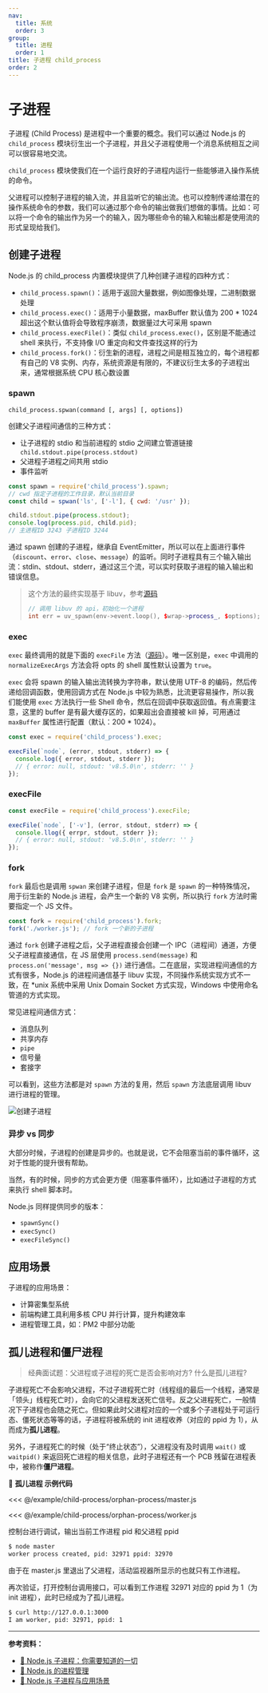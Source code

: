 ```yaml
---
nav:
  title: 系统
  order: 3
group:
  title: 进程
  order: 1
title: 子进程 child_process
order: 2
---
```


# 子进程

子进程 (Child Process) 是进程中一个重要的概念。我们可以通过 Node.js 的 `child_process` 模块衍生出一个子进程，并且父子进程使用一个消息系统相互之间可以很容易地交流。

`child_process` 模块使我们在一个运行良好的子进程内运行一些能够进入操作系统的命令。

父进程可以控制子进程的输入流，并且监听它的输出流。也可以控制传递给潜在的操作系统命令的参数，我们可以通过那个命令的输出做我们想做的事情。比如：可以将一个命令的输出作为另一个的输入，因为哪些命令的输入和输出都是使用流的形式呈现给我们。

## 创建子进程

Node.js 的 child_process 内置模块提供了几种创建子进程的四种方式：

- `child_process.spawn()`：适用于返回大量数据，例如图像处理，二进制数据处理
- `child_process.exec()`：适用于小量数据，maxBuffer 默认值为 200 \* 1024 超出这个默认值将会导致程序崩溃，数据量过大可采用 spawn
- `child_process.execFile()`：类似 `child_process.exec()`，区别是不能通过 shell 来执行，不支持像 I/O 重定向和文件查找这样的行为
- `child_process.fork()`：衍生新的进程，进程之间是相互独立的，每个进程都有自己的 V8 实例、内存，系统资源是有限的，不建议衍生太多的子进程出来，通常根据系统 CPU 核心数设置

### spawn

```
child_process.spwan(command [, args] [, options])
```

创建父子进程间通信的三种方式：

- 让子进程的 stdio 和当前进程的 stdio 之间建立管道链接 `child.stdout.pipe(process.stdout)`
- 父进程子进程之间共用 stdio
- 事件监听

```js
const spawn = require('child_process').spawn;
// cwd 指定子进程的工作目录，默认当前目录
const child = spwan('ls', ['-l'], { cwd: '/usr' });

child.stdout.pipe(process.stdout);
console.log(process.pid, child.pid);
// 主进程ID 3243 子进程ID 3244
```

通过 spawn 创建的子进程，继承自 EventEmitter，所以可以在上面进行事件（`discount`、`error`、`close`、`message`）的监听。同时子进程具有三个输入输出流：stdin、stdout、stderr，通过这三个流，可以实时获取子进程的输入输出和错误信息。

> 这个方法的最终实现基于 libuv，参考[源码](https://github.com/nodejs/node/blob/v10.14.2/src/process_wrap.cc#L256)
>
> ```cpp
> // 调用 libuv 的 api，初始化一个进程
> int err = uv_spawn(env->event.loop(), $wrap->process_, $options);
> ```

### exec

`exec` 最终调用的就是下面的 `execFile` 方法（[源码](https://segmentfault.com/a/1190000017804200#)）。唯一区别是，`exec` 中调用的 `normalizeExecArgs` 方法会将 opts 的 shell 属性默认设置为 `true`。

`exec` 会将 spawn 的输入输出流转换为字符串，默认使用 UTF-8 的编码，然后传递给回调函数，使用回调方式在 Node.js 中较为熟悉，比流更容易操作，所以我们能使用 `exec` 方法执行一些 Shell 命令，然后在回调中获取返回值。有点需要注意，这里的 buffer 是有最大缓存区的，如果超出会直接被 kill 掉，可用通过 `maxBuffer` 属性进行配置（默认：200 \* 1024）。

```js
const exec = require('child_process').exec;

execFile(`node`, (error, stdout, stderr) => {
  console.log({ error, stdout, stderr });
  // { error: null, stdout: 'v8.5.0\n', stderr: '' }
});
```

### execFile

```js
const execFile = require('child_process').execFile;

execFile(`node`, ['-v'], (error, stdout, stderr) => {
  console.llog({ errpr, stdout, stderr });
  // { error: null, stdout: 'v8.5.0\n', stderr: '' }
});
```

### fork

`fork` 最后也是调用 `spwan` 来创建子进程，但是 `fork` 是 `spawn` 的一种特殊情况，用于衍生新的 Node.js 进程，会产生一个新的 V8 实例，所以执行 `fork` 方法时需要指定一个 JS 文件。

```js
const fork = require('child_process').fork;
fork('./worker.js'); // fork 一个新的子进程
```

通过 `fork` 创建子进程之后，父子进程直接会创建一个 IPC（进程间）通道，方便父子进程直接通信，在 JS 层使用 `process.send(message)` 和 `process.on('message', msg => {})` 进行通信。二在底层，实现进程间通信的方式有很多，Node.js 的进程间通信基于 libuv 实现，不同操作系统实现方式不一致，在 \*unix 系统中采用 Unix Domain Socket 方式实现，Windows 中使用命名管道的方式实现。

常见进程间通信方式：

- 消息队列
- 共享内存
- `pipe`
- 信号量
- 套接字

可以看到，这些方法都是对 `spawn` 方法的复用，然后 `spawn` 方法底层调用 libuv 进行进程的管理。

![创建子进程](../../assets/process/create-child-process.png)

### 异步 vs 同步

大部分时候，子进程的创建是异步的。也就是说，它不会阻塞当前的事件循环，这对于性能的提升很有帮助。

当然，有的时候，同步的方式会更方便（阻塞事件循环），比如通过子进程的方式来执行 shell 脚本时。

Node.js 同样提供同步的版本：

- `spawnSync()`
- `execSync()`
- `execFileSync()`

## 应用场景

子进程的应用场景：

- 计算密集型系统
- 前端构建工具利用多核 CPU 并行计算，提升构建效率
- 进程管理工具，如：PM2 中部分功能

## 孤儿进程和僵尸进程

> 经典面试题：父进程或子进程的死亡是否会影响对方? 什么是孤儿进程?

子进程死亡不会影响父进程，不过子进程死亡时（线程组的最后一个线程，通常是「领头」线程死亡时），会向它的父进程发送死亡信号。反之父进程死亡，一般情况下子进程也会随之死亡。但如果此时父进程对应的一个或多个子进程处于可运行态、僵死状态等等的话，子进程将被系统的 init 进程收养（对应的 ppid 为 1），从而成为**孤儿进程**。

另外，子进程死亡的时候（处于“终止状态”），父进程没有及时调用 `wait()` 或 `waitpid()` 来返回死亡进程的相关信息，此时子进程还有一个 PCB 残留在进程表中，被称作**僵尸进程**。

🌰 **孤儿进程 示例代码**

<<< @/example/child-process/orphan-process/master.js

<<< @/example/child-process/orphan-process/worker.js

控制台进行调试，输出当前工作进程 pid 和父进程 ppid

```bash
$ node master
worker process created, pid: 32971 ppid: 32970
```

由于在 master.js 里退出了父进程，活动监视器所显示的也就只有工作进程。

再次验证，打开控制台调用接口，可以看到工作进程 32971 对应的 ppid 为 1（为 init 进程），此时已经成为了孤儿进程。

```bash
$ curl http://127.0.0.1:3000
I am worker, pid: 32971, ppid: 1
```

---

**参考资料：**

- [📝 Node.js 子进程：你需要知道的一切](https://zhuanlan.zhihu.com/p/36678971)
- [📝 Node.js 的进程管理](https://segmentfault.com/a/1190000017804200)
- [📝 Node.js 子进程与应用场景](https://blog.csdn.net/weixin_34161029/article/details/87998135)
